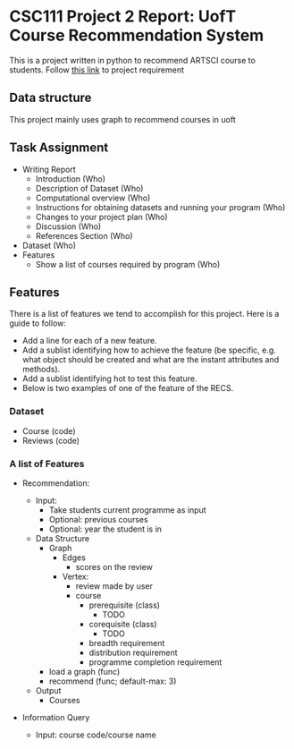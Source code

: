 # CSC111 Project 2 Report: UofT Course Recommendation System

This is a project written in python to recommend ARTSCI course to students.
Follow [this link](https://www.teach.cs.toronto.edu/~csc111h/winter/assignments/project2/phase2/) to project requirement


## Data structure

This project mainly uses graph to recommend courses in uoft

## Task Assignment

- Writing Report
    - Introduction (Who)
    - Description of Dataset (Who)
    - Computational overview (Who)  
    - Instructions for obtaining datasets and running your program (Who)
    - Changes to your project plan (Who)
    - Discussion (Who)
    - References Section (Who)
- Dataset (Who)
- Features
    - Show a list of courses required by program (Who)

## Features

There is a list of features we tend to accomplish for this project. Here is a guide to follow:
- Add a line for each of a new feature.
- Add a sublist identifying how to achieve the feature (be specific, e.g. what object should be created and what are the instant attributes and methods).
- Add a sublist identifying hot to test this feature.
- Below is two examples of one of the feature of the RECS.

### Dataset

- Course (code)
- Reviews (code)


### A list of Features

- Recommendation:
  - Input:
    - Take students current programme as input
    - Optional: previous courses
    - Optional: year the student is in
  - Data Structure
    - Graph
      - Edges
        - scores on the review
      - Vertex:
        - review made by user
        - course
          - prerequisite (class)
            - TODO
          - corequisite (class)
            - TODO
          - breadth requirement
          - distribution requirement
          - programme completion requirement
    - load a graph (func)
    - recommend (func; default-max: 3)
  - Output
    - Courses

- Information Query
  - Input: course code/course name
